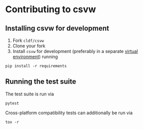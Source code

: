# Contributing to csvw

## Installing csvw for development

1. Fork `cldf/csvw`
2. Clone your fork
3. Install `csvw` for development (preferably in a separate [virtual environment](https://packaging.python.org/guides/installing-using-pip-and-virtual-environments/)) running
```shell script
pip install -r requirements
```

## Running the test suite

The test suite is run via

```shell script
pytest
```

Cross-platform compatibility tests can additionally be run via
```shell script
tox -r
```

